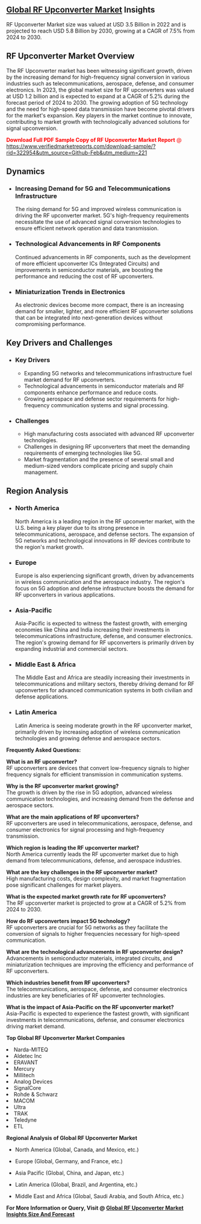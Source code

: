 <h2><a href="https://www.verifiedmarketreports.com/download-sample/?rid=322954&amp;utm_source=Github&amp;utm_medium=221" target="_blank">Global RF Upconverter Market</a> Insights</h2><p>RF Upconverter Market size was valued at USD 3.5 Billion in 2022 and is projected to reach USD 5.8 Billion by 2030, growing at a CAGR of 7.5% from 2024 to 2030.</p><p> <h2>RF Upconverter Market Overview</h2> <p>The RF Upconverter market has been witnessing significant growth, driven by the increasing demand for high-frequency signal conversion in various industries such as telecommunications, aerospace, defense, and consumer electronics. In 2023, the global market size for RF upconverters was valued at USD 1.2 billion and is expected to expand at a CAGR of 5.2% during the forecast period of 2024 to 2030. The growing adoption of 5G technology and the need for high-speed data transmission have become pivotal drivers for the market's expansion. Key players in the market continue to innovate, contributing to market growth with technologically advanced solutions for signal upconversion.</p> <p><p><span class=""><span style="color: #ff0000;"><strong>Download Full PDF Sample Copy of RF Upconverter Market Report</strong> @ </span><a href="https://www.verifiedmarketreports.com/download-sample/?rid=322954&amp;utm_source=Github-Feb&amp;utm_medium=221" target="_blank">https://www.verifiedmarketreports.com/download-sample/?rid=322954&amp;utm_source=Github-Feb&amp;utm_medium=221</a></span></p></p> <h2>Dynamics</h2> <ul> <li><h3>Increasing Demand for 5G and Telecommunications Infrastructure</h3> The rising demand for 5G and improved wireless communication is driving the RF upconverter market. 5G's high-frequency requirements necessitate the use of advanced signal conversion technologies to ensure efficient network operation and data transmission.</li> <li><h3>Technological Advancements in RF Components</h3> Continued advancements in RF components, such as the development of more efficient upconverter ICs (Integrated Circuits) and improvements in semiconductor materials, are boosting the performance and reducing the cost of RF upconverters.</li> <li><h3>Miniaturization Trends in Electronics</h3> As electronic devices become more compact, there is an increasing demand for smaller, lighter, and more efficient RF upconverter solutions that can be integrated into next-generation devices without compromising performance.</li> </ul> <h2>Key Drivers and Challenges</h2> <ul> <li><h3>Key Drivers</h3> <ul> <li>Expanding 5G networks and telecommunications infrastructure fuel market demand for RF upconverters.</li> <li>Technological advancements in semiconductor materials and RF components enhance performance and reduce costs.</li> <li>Growing aerospace and defense sector requirements for high-frequency communication systems and signal processing.</li> </ul> </li> <li><h3>Challenges</h3> <ul> <li>High manufacturing costs associated with advanced RF upconverter technologies.</li> <li>Challenges in designing RF upconverters that meet the demanding requirements of emerging technologies like 5G.</li> <li>Market fragmentation and the presence of several small and medium-sized vendors complicate pricing and supply chain management.</li> </ul> </li> </ul> <h2>Region Analysis</h2> <ul> <li><h3>North America</h3> North America is a leading region in the RF upconverter market, with the U.S. being a key player due to its strong presence in telecommunications, aerospace, and defense sectors. The expansion of 5G networks and technological innovations in RF devices contribute to the region's market growth.</li> <li><h3>Europe</h3> Europe is also experiencing significant growth, driven by advancements in wireless communication and the aerospace industry. The region's focus on 5G adoption and defense infrastructure boosts the demand for RF upconverters in various applications.</li> <li><h3>Asia-Pacific</h3> Asia-Pacific is expected to witness the fastest growth, with emerging economies like China and India increasing their investments in telecommunications infrastructure, defense, and consumer electronics. The region's growing demand for RF upconverters is primarily driven by expanding industrial and commercial sectors.</li> <li><h3>Middle East & Africa</h3> The Middle East and Africa are steadily increasing their investments in telecommunications and military sectors, thereby driving demand for RF upconverters for advanced communication systems in both civilian and defense applications.</li> <li><h3>Latin America</h3> Latin America is seeing moderate growth in the RF upconverter market, primarily driven by increasing adoption of wireless communication technologies and growing defense and aerospace sectors.</li> </ul> <p><strong>Frequently Asked Questions:</strong></p> <p><strong>What is an RF upconverter?</strong><br>RF upconverters are devices that convert low-frequency signals to higher frequency signals for efficient transmission in communication systems.</p> <p><strong>Why is the RF upconverter market growing?</strong><br>The growth is driven by the rise in 5G adoption, advanced wireless communication technologies, and increasing demand from the defense and aerospace sectors.</p> <p><strong>What are the main applications of RF upconverters?</strong><br>RF upconverters are used in telecommunications, aerospace, defense, and consumer electronics for signal processing and high-frequency transmission.</p> <p><strong>Which region is leading the RF upconverter market?</strong><br>North America currently leads the RF upconverter market due to high demand from telecommunications, defense, and aerospace industries.</p> <p><strong>What are the key challenges in the RF upconverter market?</strong><br>High manufacturing costs, design complexity, and market fragmentation pose significant challenges for market players.</p> <p><strong>What is the expected market growth rate for RF upconverters?</strong><br>The RF upconverter market is projected to grow at a CAGR of 5.2% from 2024 to 2030.</p> <p><strong>How do RF upconverters impact 5G technology?</strong><br>RF upconverters are crucial for 5G networks as they facilitate the conversion of signals to higher frequencies necessary for high-speed communication.</p> <p><strong>What are the technological advancements in RF upconverter design?</strong><br>Advancements in semiconductor materials, integrated circuits, and miniaturization techniques are improving the efficiency and performance of RF upconverters.</p> <p><strong>Which industries benefit from RF upconverters?</strong><br>The telecommunications, aerospace, defense, and consumer electronics industries are key beneficiaries of RF upconverter technologies.</p> <p><strong>What is the impact of Asia-Pacific on the RF upconverter market?</strong><br>Asia-Pacific is expected to experience the fastest growth, with significant investments in telecommunications, defense, and consumer electronics driving market demand.</p> </p><p><strong>Top Global RF Upconverter Market Companies</strong></p><div data-test-id=""><p><li>Narda-MITEQ</li><li> Aldetec Inc</li><li> ERAVANT</li><li> Mercury</li><li> Millitech</li><li> Analog Devices</li><li> SignalCore</li><li> Rohde & Schwarz</li><li> MACOM</li><li> Ultra</li><li> TRAK</li><li> Teledyne</li><li> ETL</li></p><div><strong>Regional Analysis of&nbsp;Global RF Upconverter Market</strong></div><ul><li dir="ltr"><p dir="ltr">North America&nbsp;(Global, Canada, and Mexico, etc.)</p></li><li dir="ltr"><p dir="ltr">Europe (Global, Germany, and France, etc.)</p></li><li dir="ltr"><p dir="ltr">Asia Pacific&nbsp;(Global, China, and Japan, etc.)</p></li><li dir="ltr"><p dir="ltr">Latin America&nbsp;(Global, Brazil, and Argentina, etc.)</p></li><li dir="ltr">Middle East and Africa&nbsp;(Global, Saudi Arabia, and South Africa, etc.)</li></ul><p><strong>For More Information or Query, Visit @&nbsp;</strong><strong><a href="https://www.verifiedmarketreports.com/product/rf-upconverter-market/?utm_source=Github&amp;utm_medium=221" target="_blank">Global RF Upconverter Market Insights Size And Forecast</a></strong></p></div>
